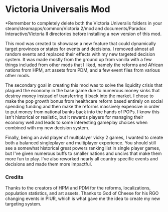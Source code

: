# Victoria Universalis Mod

*Remember to completely delete both the Victoria Univeralis folders in your steam/steamapps/common/Victoria 2/mod and documents/Paradox Interactive/Victoria II directories before installing a new version of this mod.

This mod was created to showcase a new feature that could dynamically target provinces or states for events and decisions. I removed almost all random events and replaced their effects with my new targeted decision system. It was made mostly from the ground up from vanilla with a few things included from other mods that I liked, namely the reforms and African nations from HPM, art assets from PDM, and a few event files from various other mods.

The secondary goal in creating this mod was to solve the liquidity crisis that plagued the economy in the base game due to numerous money sinks that destroy money instead of transferring it back into the market. I chose to make the pop growth bonus from healthcare reform based entirely on social spending funding and then make the reforms massively expensive in order to put money from national banks back into the hands of POPs. I know this isn't historical or realistic, but it rewards players for managing their economy well and leads to some interesting gameplay choices when combined with my new decision system.

Finally, being an avid player of multiplayer vicky 2 games, I wanted to create both a balanced singleplayer and multiplayer experience. You should still see a somewhat historical great powers ranking list in single player games, but I've given numerous buffs to smaller nations and uncivs that make them more fun to play. I've also reworked nearly all country specific events and decisions and made them more impactful.

### Credits

Thanks to the creators of HPM and PDM for the reforms, localizations, population statistics, and art assets. Thanks to God of Cheese for his RGO changing events in PIUR, which is what gave me the idea to create my new targeting system.
